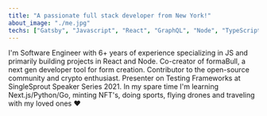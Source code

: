 ```yaml
---
title: "A passionate full stack developer from New York!"
about_image: "./me.jpg"
techs: ["Gatsby", "Javascript", "React", "GraphQL", "Node", "TypeScript", "Node", "AWS", "Express", "Jest","Enzyme", "Cypress", "CI/CD", "SQL/NoSQL"]
---
```


I'm Software Engineer with 6+ years of experience specializing in JS and primarily building projects in React and Node. Co-creator of formaBull, a next gen developer tool for form creation. Contributor to the open-source community and crypto enthusiast. Presenter on Testing Frameworks at SingleSprout Speaker Series 2021.
In my spare time I'm learning Next.js/Python/Go, minting NFT's, doing sports, flying drones and traveling with my loved ones ❤️

